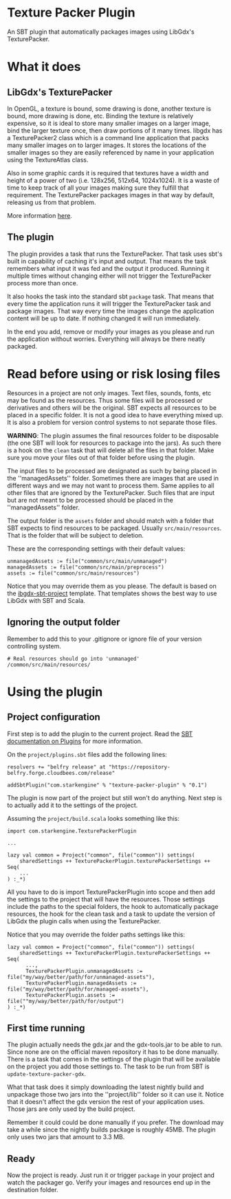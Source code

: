 Texture Packer Plugin
=====================

An SBT plugin that automatically packages images using LibGdx's TexturePacker.

What it does
============

LibGdx's TexturePacker
----------------------

In OpenGL, a texture is bound, some drawing is done, another texture is bound, more drawing is done, etc. Binding the
texture is relatively expensive, so it is ideal to store many smaller images on a larger image, bind the larger texture
once, then draw portions of it many times. libgdx has a TexturePacker2 class which is a command line application that
packs many smaller images on to larger images. It stores the locations of the smaller images so they are easily
referenced by name in your application using the TextureAtlas class.

Also in some graphic cards it is required that textures have a width and height of a power of two (i.e. 128x256, 512x64,
1024x1024). It is a waste of time to keep track of all your images making sure they fulfill that requirement. The
TexturePacker packages images in that way by default, releasing us from that problem.

More information [here](http://code.google.com/p/libgdx/wiki/TexturePacker).

The plugin
----------

The plugin provides a task that runs the TexturePacker. That task uses sbt's built in capability of caching it's input
and output. That means the task remembers what input it was fed and the output it produced. Running it multiple times
without changing either will not trigger the TexturePacker process more than once.

It also hooks the task into the standard sbt `package` task. That means that every time the application
runs it will trigger the TexturePacker task and package images. That way every time the images change the application
content will be up to date. If nothing changed it will run immediately.

In the end you add, remove or modify your images as you please and run the application without worries. Everything will
always be there neatly packaged.

Read before using or risk losing files
======================================

Resources in a project are not only images. Text files, sounds, fonts, etc may be found as the resources. Thus some
files will be processed or derivatives and others will be the original. SBT expects all resources to be placed in a
specific folder. It is not a good idea to have everything mixed up. It is also a problem for version control systems to
not separate those files.

**WARNING**: The plugin assumes the final resources folder to be disposable (the one SBT will look for resources to package into
the jars). As such there is a hook on the `clean` task that will delete all the files in that folder. Make sure you move
your files out of that folder before using the plugin.

The input files to be processed are designated as such by being placed in the ''managedAssets'' folder. Sometimes
there are images that are used in different ways and we may not want to process them. Same applies to all other files
that are ignored by the TexturePacker. Such files that are input but are not meant to be processed should be placed in
the ''managedAssets'' folder.

The output folder is the `assets` folder and should match with a folder that SBT expects to find resources to be
packaged. Usually `src/main/resources`. That is the folder that will be subject to deletion.

These are the corresponding settings with their default values:

    unmanagedAssets := file("common/src/main/unmanaged")
    managedAssets := file("common/src/main/preprocess")
    assets := file("common/src/main/resources")

Notice that you may override them as you please. The default is based on the [ibgdx-sbt-project](https://github.com/ajhager/libgdx-sbt-project.g8)
template. That templates shows the best way to use LibGdx with SBT and Scala.

Ignoring the output folder
--------------------------

Remember to add this to your .gitignore or ignore file of your version controlling system.

    # Real resources should go into 'unmanaged'
    /common/src/main/resources/

Using the plugin
================

Project configuration
---------------------

First step is to add the plugin to the current project. Read the [SBT documentation on Plugins](http://www.scala-sbt.org/release/docs/Extending/Plugins#using-a-binary-sbt-plugin)
for more information.

On the `project/plugins.sbt` files add the following lines:

    resolvers += "belfry release" at "https://repository-belfry.forge.cloudbees.com/release"

    addSbtPlugin("com.starkengine" % "texture-packer-plugin" % "0.1")

The plugin is now part of the project but still won't do anything. Next step is to actually add it to the settings of
the project.

Assuming the `project/build.scala` looks something like this:

    import com.starkengine.TexturePackerPlugin

    ...

    lazy val common = Project("common", file("common")) settings(
        sharedSettings ++ TexturePackerPlugin.texturePackerSettings ++ Seq(
        ...
    ) :_*)

All you have to do is import TexturePackerPlugin into scope and then add the settings to the project that will have the
resources. Those settings include the paths to the special folders, the hook to automatically package resources, the
hook for the clean task and a task to update the version of LibGdx the plugin calls when using the TexturePacker.

Notice that you may override the folder paths settings like this:

    lazy val common = Project("common", file("common")) settings(
        sharedSettings ++ TexturePackerPlugin.texturePackerSettings ++ Seq(
          ...,
          TexturePackerPlugin.unmanagedAssets := file("my/way/better/path/for/unmanaged-assets"),
          TexturePackerPlugin.managedAssets := file("my/way/better/path/for/managed-assets"),
          TexturePackerPlugin.assets := file(""my/way/better/path/for/output")
    ) :_*)

First time running
------------------

The plugin actually needs the gdx.jar and the gdx-tools.jar to be able to run. Since none are on the official maven
repository it has to be done manually. There is a task that comes in the settings of the plugin that will be available
on the project you add those settings to. The task to be run from SBT is `update-texture-packer-gdx`.

What that task does it simply downloading the latest nightly build and unpackage those two jars into the ''project/lib''
folder so it can use it. Notice that it doesn't affect the gdx version the rest of your application uses. Those jars are
only used by the build project.

Remember it could could be done manually if you prefer. The download may take a while since the nightly builds package
is roughly 45MB. The plugin only uses two jars that amount to 3.3 MB.

Ready
-----

Now the project is ready. Just run it or trigger `package` in your project and watch the packager go. Verify your
images and resources end up in the destination folder.
